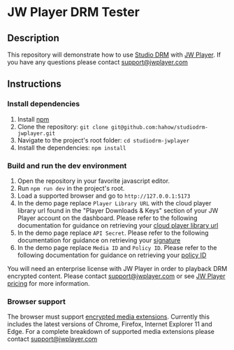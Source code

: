 ﻿# JW Player DRM Tester

## Description

This repository will demonstrate how to use [Studio DRM](https://developer.jwplayer.com/jwplayer/docs/studio-drm-standalone-getting-started) with [JW Player](https://jwplayer.com).
If you have any questions please contact <support@jwplayer.com>

## Instructions

### Install dependencies

1. Install [npm](https://www.npmjs.com/)
1. Clone the repository: `git clone git@github.com:hahow/studiodrm-jwplayer.git`
1. Navigate to the project's root folder: `cd studiodrm-jwplayer`
1. Install the dependencies: `npm install`

### Build and run the dev environment

1. Open the repository in your favorite javascript editor.
1. Run `npm run dev` in the project's root.
1. Load a supported browser and go to `http://127.0.0.1:5173`
1. In the demo page replace `Player Library URL` with the cloud player library url found in the "Player Downloads & Keys" section of your JW Player account on the dashboard. Please refer to the following documentation for guidance on retrieving your [cloud player library url](https://developer.jwplayer.com/jwplayer/docs/jw8-add-a-player-library#cloud-hosted)
1. In the demo page replace `API Secret`. Please refer to the following documentation for guidance on retrieving your [signature](https://docs.jwplayer.com/platform/reference/protect-your-content-with-signed-urls#signature)
1. In the demo page replace `Media ID` and `Policy ID`. Please refer to the following documentation for guidance on retrieving your [policy ID](https://docs.jwplayer.com/platform/docs/protection-studio-drm-generate-a-signed-content-url-for-drm-playback)

You will need an enterprise license with JW Player in order to playback DRM encrypted content. Please contact <support@jwplayer.com> or see [JW Player pricing](https://www.jwplayer.com/pricing/) for more information. 

### Browser support

The browser must support [encrypted media extensions](https://www.w3.org/TR/2016/CR-encrypted-media-20160705/).
Currently this includes the latest versions of Chrome, Firefox, Internet Explorer 11 and Edge.
For a complete breakdown of supported media extensions please contact <support@jwplayer.com>
